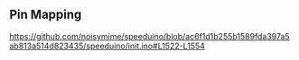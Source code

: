 ## Pin Mapping
https://github.com/noisymime/speeduino/blob/ac6f1d1b255b1589fda397a5ab813a514d823435/speeduino/init.ino#L1522-L1554
